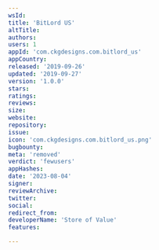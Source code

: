 ```yaml
---
wsId: 
title: 'BitLord US'
altTitle: 
authors: 
users: 1
appId: 'com.ckgdesigns.com.bitlord_us'
appCountry: 
released: '2019-09-26'
updated: '2019-09-27'
version: '1.0.0'
stars: 
ratings: 
reviews: 
size: 
website: 
repository: 
issue: 
icon: 'com.ckgdesigns.com.bitlord_us.png'
bugbounty: 
meta: 'removed'
verdict: 'fewusers'
appHashes: 
date: '2023-08-04'
signer: 
reviewArchive: 
twitter: 
social: 
redirect_from: 
developerName: 'Store of Value'
features: 

---
```


